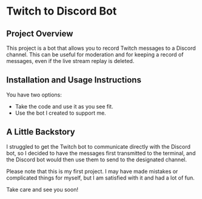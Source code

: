 # Twitch to Discord Bot

## Project Overview
This project is a bot that allows you to record Twitch messages to a Discord channel. This can be useful for moderation and for keeping a record of messages, even if the live stream replay is deleted.

## Installation and Usage Instructions
You have two options:
- Take the code and use it as you see fit.
- Use the bot I created to support me.

## A Little Backstory
I struggled to get the Twitch bot to communicate directly with the Discord bot, so I decided to have the messages first transmitted to the terminal, and the Discord bot would then use them to send to the designated channel.

Please note that this is my first project. I may have made mistakes or complicated things for myself, but I am satisfied with it and had a lot of fun.

Take care and see you soon!
